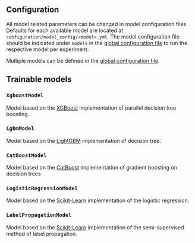 ## Configuration

All model related parameters can be changed in model configuration files. Defaults for each
available model are located at `configuration/model_config/<model>.yml`. The model configuration
file should be indicated under `models` in the
[global configuration file](./config.md#Global-configuration-file) to run the respective model per
experiment.

Multiple models can be defined in the
[global configuration file](./config.md#Global-configuration-file).

## Trainable models

### `XgboostModel`

Model based on the [XGBoost](https://xgboost.readthedocs.io/en/stable/) implementation of parallel
decision tree boosting.

### `LgbmModel`

Model based on the [LightGBM](https://lightgbm.readthedocs.io/en/latest/) implementation of decision
tree.

### `CatBoostModel`

Model based on the [CatBoost](https://catboost.ai/) implementation of gradient boosting on decision
trees

### `LogisticRegressionModel`

Model based on the
[Scikit-Learn](https://scikit-learn.org/stable/modules/generated/sklearn.linear_model.LogisticRegression.html)
implementation of the logistic regression.

### `LabelPropagationModel`

Model based on the
[Scikit-Learn](https://scikit-learn.org/stable/modules/generated/sklearn.semi_supervised.LabelPropagation.html)
implementation of the semi-supervised method of label propagation.
